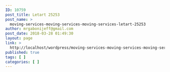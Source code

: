 ```yaml
---
ID: 10759
post_title: Letart 25253
post_name: >
  moving-services-moving-services-moving-services-letart-25253
author: mrgabonijeff@gmail.com
post_date: 2018-03-28 01:49:30
layout: page
link: >
  http://localhost/wordpress/moving-services-moving-services-moving-services-letart-25253/
published: true
tags: [ ]
categories: [ ]
---
```


